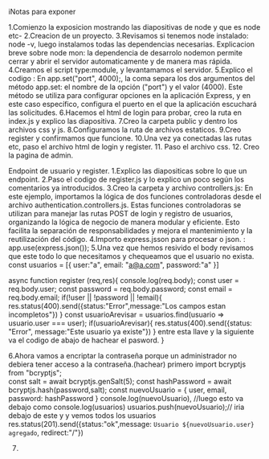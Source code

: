 iNotas para exponer 

1.Comienzo la exposicion mostrando las diapositivas de node y que es node etc-
2.Creacion de un proyecto.
3.Revisamos si tenemos node instalado: node -v, luego instalamos todas las dependencias necesarias. Explicacion breve sobre node mon:
la dependencia de desarrolo nodemon permite cerrar y abrir el servidor automaticamente y de manera mas rápida. 
4.Creamos el script type:module, y levantamamos el servidor.
5.Explico el codigo :
En app.set("port", 4000);, la coma separa los dos argumentos del método app.set: el nombre de la opción ("port") y el valor (4000). Este método se utiliza para configurar opciones en la aplicación Express, y en este caso específico, configura el puerto en el que la aplicación escuchará las solicitudes.
6.Hacemos el html de login para probar, creo la ruta en index.js y explico las diapositiva.
7.Creo la carpeta public y dentro los archivos css y js.
8.Configuramos la ruta de archivos estaticos.
9.Creo register y confirmamos que funcione.
10.Una vez ya conectadas las rutas etc, paso el archivo html de login y register.
11. Paso el archivo css.
12. Creo la pagina de admin.

Endpoint de usuario y register.
1.Explico las diapositicas sobre lo que un endpoint.
2.Paso el codigo de register.js y lo explico un poco según los comentarios ya introducidos.
3.Creo la carpeta y archivo controllers.js:
En este ejemplo, importamos la lógica de dos funciones controladoras desde el archivo authentication.controllers.js. Estas funciones controladoras se utilizan para manejar las rutas POST de login y registro de usuarios, organizando la lógica de negocio de manera modular y eficiente. Esto facilita la separación de responsabilidades y mejora el mantenimiento y la reutilización del código.
4.Importo express.jsson para procesar o json. : app.use(express.json());
5.Una vez que hemos resivido el body revisamos que este todo lo que necesitamos y chequeamos que el usuario no exista.
const usuarios = [{
user:"a",
email: "a@a.com",
password:"a"
}]

 async function register (req,res){
console.log(req.body);
const user = req.body.user;
const password = req.body.password;
const email = req.body.email;
if(!user || !password || !email){
res.status(400).send({status:"Error",message:"Los campos estan incompletos"})
}
const usuarioArevisar = usuarios.find(usuario => usuario.user === user);
if(usuarioArevisar){
res.status(400).send({status: "Error", message:"Este usuario ya existe"})
} entre esta llave y la siguiente va el codigo de abajo de hachear el pasword.
}


6.Ahora vamos a encriptar la contraseña porque un administrador no debiera tener acceso a la contraseña.(hachear)
primero import bcryptjs from "bcryptjs";  
const salt = await bcryptjs.genSalt(5);
const hashPassword = await bcryptjs.hash(password,salt);
const nuevoUsuario = {
user, email, password: hashPassword
}
console.log(nuevoUsuario), //luego esto va debajo como console.log(usuarios) 
usuarios.push(nuevoUsuario);// iria debajo de este y y vemos todos los usuarios
res.status(201).send({status:"ok",message: `Usuario ${nuevoUsuario.user} agregado`, redirect:"/"})

7.